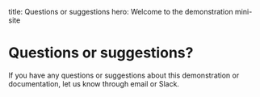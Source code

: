 title: Questions or suggestions
hero: Welcome to the demonstration mini-site

# Questions or suggestions?

If you have any questions or suggestions about this demonstration or documentation, let us know through email or Slack.